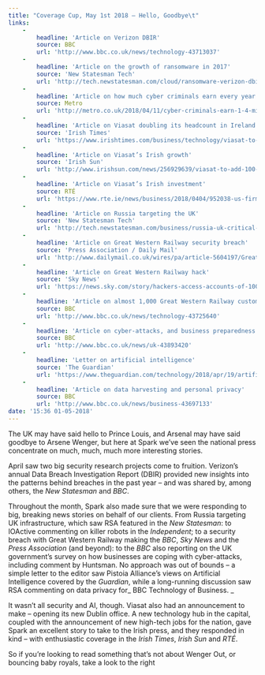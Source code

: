 ```yaml
---
title: "Coverage Cup, May 1st 2018 – Hello, Goodbye\t"
links:
    -
        headline: 'Article on Verizon DBIR'
        source: BBC
        url: 'http://www.bbc.co.uk/news/technology-43713037'
    -
        headline: 'Article on the growth of ransomware in 2017'
        source: 'New Statesman Tech'
        url: 'http://tech.newstatesman.com/cloud/ransomware-verizon-dbir-2017'
    -
        headline: 'Article on how much cyber criminals earn every year'
        source: Metro
        url: 'http://metro.co.uk/2018/04/11/cyber-criminals-earn-1-4-million-year-rarely-caught-7457312/'
    -
        headline: 'Article on Viasat doubling its headcount in Ireland'
        source: 'Irish Times'
        url: 'https://www.irishtimes.com/business/technology/viasat-to-double-irish-headcount-as-it-looks-to-build-on-arconics-buy-1.3450028'
    -
        headline: 'Article on Viasat’s Irish growth'
        source: 'Irish Sun'
        url: 'http://www.irishsun.com/news/256929639/viasat-to-add-100-jobs-will-expand-dublin-office'
    -
        headline: 'Article on Viasat’s Irish investment'
        source: RTÉ
        url: 'https://www.rte.ie/news/business/2018/0404/952038-us-firm-viasat-to-add-100-jobs-in-dublin/'
    -
        headline: 'Article on Russia targeting the UK'
        source: 'New Statesman Tech'
        url: 'http://tech.newstatesman.com/business/russia-uk-critical-infrastructure'
    -
        headline: 'Article on Great Western Railway security breach'
        source: 'Press Association / Daily Mail'
        url: 'http://www.dailymail.co.uk/wires/pa/article-5604197/Great-Western-Railway-tells-customers-reset-passwords-confirming-cyber-attack.html'
    -
        headline: 'Article on Great Western Railway hack'
        source: 'Sky News'
        url: 'https://news.sky.com/story/hackers-access-accounts-of-1000-great-western-railway-customers-11326301'
    -
        headline: 'Article on almost 1,000 Great Western Railway customer accounts being compromised'
        source: BBC
        url: 'http://www.bbc.co.uk/news/technology-43725640'
    -
        headline: 'Article on cyber-attacks, and business preparedness'
        source: BBC
        url: 'http://www.bbc.co.uk/news/uk-43893420'
    -
        headline: 'Letter on artificial intelligence'
        source: 'The Guardian'
        url: 'https://www.theguardian.com/technology/2018/apr/19/artificial-intelligence-robots-and-a-human-touch'
    -
        headline: 'Article on data harvesting and personal privacy'
        source: BBC
        url: 'http://www.bbc.co.uk/news/business-43697133'
date: '15:36 01-05-2018'
---
```


The UK may have said hello to Prince Louis, and Arsenal may have said goodbye to Arsene Wenger, but here at Spark we’ve seen the national press concentrate on much, much, much more interesting stories. 

April saw two big security research projects come to fruition. Verizon’s annual Data Breach Investigation Report (DBIR) provided new insights into the patterns behind breaches in the past year – and was shared by, among others, the _New Statesman_ and _BBC_. 

Throughout the month, Spark also made sure that we were responding to big, breaking news stories on behalf of our clients. From Russia targeting UK infrastructure, which saw RSA featured in the _New Statesman_: to IOActive commenting on killer robots in the _Independent_; to a security breach with Great Western Railway making the _BBC_, _Sky News_ and the _Press Association_ (and beyond): to the _BBC_ also reporting on the UK government’s survey on how businesses are coping with cyber-attacks, including comment by Huntsman. No approach was out of bounds – a simple letter to the editor saw Pistoia Alliance’s views on Artificial Intelligence covered by the _Guardian_, while a long-running discussion saw RSA commenting on data privacy for_ BBC Technology of Business. _

It wasn’t all security and AI, though. Viasat also had an announcement to make – opening its new Dublin office. A new technology hub in the capital, coupled with the announcement of new high-tech jobs for the nation, gave Spark an excellent story to take to the Irish press, and they responded in kind – with enthusiastic coverage in the _Irish Times_, _Irish Sun_ and _RTÉ_. 

So if you’re looking to read something that’s not about Wenger Out, or bouncing baby royals, take a look to the right   
